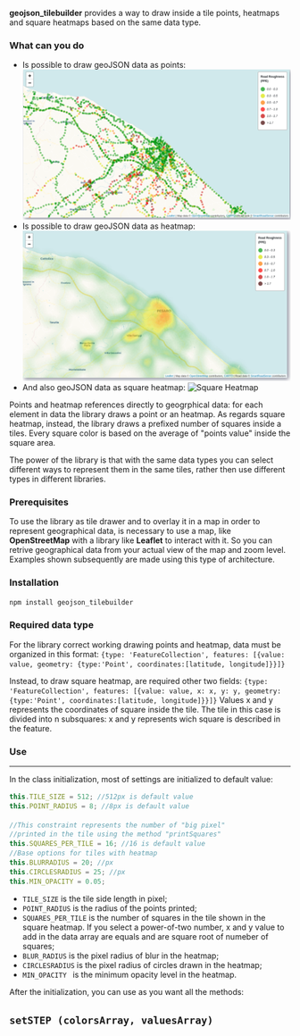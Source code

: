 **geojson_tilebuilder** provides a way to draw inside a tile points, heatmaps and square heatmaps based on the same data type. 

### What can you do
- Is possible to draw geoJSON data as points: 
![Points](https://github.com/nicosanti98/geojson_tiledrawer/blob/main/images/pallini.png "apap")
- Is possible to draw geoJSON data as heatmap: 
![Heatmap](https://github.com/nicosanti98/geojson_tiledrawer/blob/main/images/hetamap.png "Heatmap")
- And also geoJSON data as square heatmap: 
![Square Heatmap](https://github.com/nicosanti98/geojson_tiledrawer/blob/main/images/squarehetamap.png "Square Heatmap")


Points and heatmap references directly to geogrphical data: for each element in data the library draws a point or an heatmap. 
As regards square heatmap, instead, the library draws a prefixed number of squares inside a tiles. Every square color is based on the average of "points value" inside the square area. 

The power of the library is that with the same data types you can select different ways to represent them in the same tiles, rather then use different types in different libraries.

### Prerequisites
To use the library as tile drawer and to overlay it in a map in order to represent geographical data, is necessary to use a map, like **OpenStreetMap** with a library like **Leaflet** to interact with it. So you can retrive geographical data from your actual view of the map and zoom level.
Examples shown subsequently are made using this type of architecture. 

### Installation
`npm install geojson_tilebuilder`

### Required data type

For the library correct working drawing points and heatmap,  data must be organized in this format: 
`{type: 'FeatureCollection', features: [{value: value, geometry: {type:'Point', coordinates:[latitude, longitude]}}]}`

Instead, to draw square heatmap, are required other two fields: 
`{type: 'FeatureCollection', features: [{value: value, x: x, y: y, geometry: {type:'Point', coordinates:[latitude, longitude]}}]}`
Values x and y represents the coordinates of square inside the tile. 
The tile in this case is divided into n subsquares: x and y represents wich square is described in the feature. 

### Use

------------

In the class initialization, most of settings are initialized to default value: 
```javascript
this.TILE_SIZE = 512; //512px is default value
this.POINT_RADIUS = 8; //8px is default value

//This constraint represents the number of "big pixel"
//printed in the tile using the method "printSquares"
this.SQUARES_PER_TILE = 16; //16 is default value
//Base options for tiles with heatmap
this.BLURRADIUS = 20; //px
this.CIRCLESRADIUS = 25; //px
this.MIN_OPACITY = 0.05; 
```

- `TILE_SIZE` is the tile side length in pixel; 
- `POINT_RADIUS` is the radius of the points printed; 
- `SQUARES_PER_TILE` is the number of squares in the tile shown in the square heatmap. If you select a power-of-two number, x and y value to add in the data array are equals and are square root of numeber of squares; 
- `BLUR_RADIUS` is the pixel radius of blur in the heatmap; 
- `CIRCLESRADIUS` is the pixel radius of circles drawn in the heatmap; 
- `MIN_OPACITY ` is the minimum opacity level in the heatmap.


After the initialization, you can use as you want all the methods: 

## `setSTEP (colorsArray, valuesArray)`

